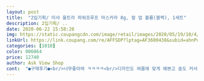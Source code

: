 ```yaml
---
layout: post 
title:  "2입기획/ 미샤 울트라 파워프루프 마스카라 8g, 컬 업 볼륨(블랙), 1세트" 
description: 2입기획/ ..
date: 2020-06-22 15:58:28 
img: https://static.coupangcdn.com/image/retail/images/2020/05/19/10/4/4f2269dd-fc2a-483c-9f82-5e3fc2f51332.jpg 
linkUrl: https://link.coupang.com/re/AFFSDP?lptag=AF3600438&subid=ahnPublicAsk&pageKey=1600935364&itemId=2734620184&vendorItemId=70724721047&traceid=V0-113-dab31eff09e65093 
categories: [1010] 
color: 006064 
price: 12740 
author: Ask View Shop 
cont:  "●구매후기●<br/>너무좋아여 ㅋㅋㅋㅋ<br/>디자인도 여름에 맞게 예쁘고 솔도 커서 좋습니다<br/>미샤는 뭐.<br/>.<br/> 마스카라 아닌가요?<br/>뷰러만 잘하면 아주 하루종일쫙쫙 올라간 상태로 고정되어 있는걸 볼 수 있어요 ㅋㅋㅋㅋㅋㅋㅋㅋ<br/>완전 울트라에요 눈썹 연장술 때문에 눈썹 다 뽑힌 줄 알았던 눈썹 찾아서 다 올려줬어요 ㅋㅋ<br/>지울 땐 전용 리무버로 지워야 됩니다<br/>" 
---
```

